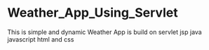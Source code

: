 # Weather_App_Using_Servlet
This is simple and dynamic Weather App is build on servlet jsp java javascript html and css  
